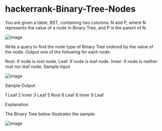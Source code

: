 # hackerrank-Binary-Tree-Nodes

You are given a table, BST, containing two columns: N and P, where N represents the value of a node in Binary Tree, and P is the parent of N.

![image](https://user-images.githubusercontent.com/56919626/213882391-49cf5276-8a8f-41a0-8eae-a4a6b4ecde07.png)


Write a query to find the node type of Binary Tree ordered by the value of the node. Output one of the following for each node:

Root: If node is root node.
Leaf: If node is leaf node.
Inner: If node is neither root nor leaf node.
Sample Input

![image](https://user-images.githubusercontent.com/56919626/213882457-598d1ca5-43e8-4a89-ac19-a1b11e6e64f0.png)


Sample Output

1 Leaf
2 Inner
3 Leaf
5 Root
6 Leaf
8 Inner
9 Leaf

Explanation

The Binary Tree below illustrates the sample:

![image](https://user-images.githubusercontent.com/56919626/213882495-362e623d-f4cc-4450-97d4-4954109735ac.png)


